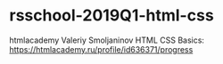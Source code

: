 # rsschool-2019Q1-html-css
htmlacademy
Valeriy Smoljaninov
HTML CSS Basics: https://htmlacademy.ru/profile/id636371/progress
